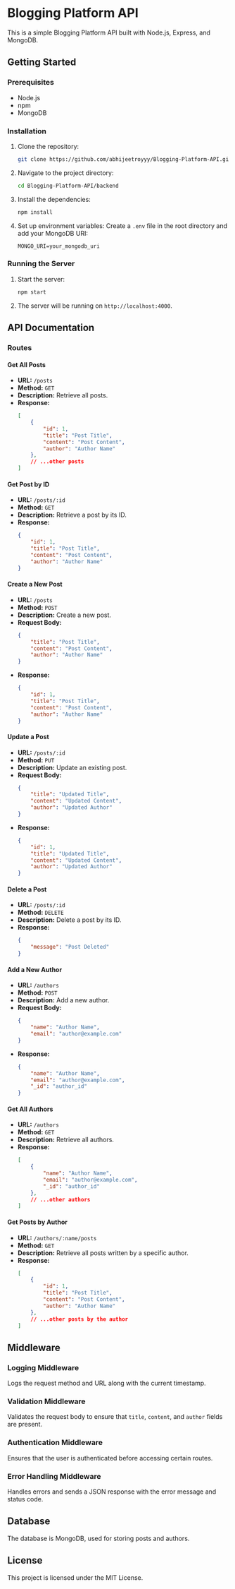 # Blogging Platform API

This is a simple Blogging Platform API built with Node.js, Express, and MongoDB.

## Getting Started

### Prerequisites

- Node.js
- npm
- MongoDB

### Installation

1. Clone the repository:
    ```sh
    git clone https://github.com/abhijeetroyyy/Blogging-Platform-API.git
    ```
2. Navigate to the project directory:
    ```sh
    cd Blogging-Platform-API/backend
    ```
3. Install the dependencies:
    ```sh
    npm install
    ```
4. Set up environment variables:
    Create a `.env` file in the root directory and add your MongoDB URI:
    ```env
    MONGO_URI=your_mongodb_uri
    ```

### Running the Server

1. Start the server:
    ```sh
    npm start
    ```
2. The server will be running on `http://localhost:4000`.

## API Documentation

### Routes

#### Get All Posts

- **URL:** `/posts`
- **Method:** `GET`
- **Description:** Retrieve all posts.
- **Response:**
    ```json
    [
        {
            "id": 1,
            "title": "Post Title",
            "content": "Post Content",
            "author": "Author Name"
        },
        // ...other posts
    ]
    ```

#### Get Post by ID

- **URL:** `/posts/:id`
- **Method:** `GET`
- **Description:** Retrieve a post by its ID.
- **Response:**
    ```json
    {
        "id": 1,
        "title": "Post Title",
        "content": "Post Content",
        "author": "Author Name"
    }
    ```

#### Create a New Post

- **URL:** `/posts`
- **Method:** `POST`
- **Description:** Create a new post.
- **Request Body:**
    ```json
    {
        "title": "Post Title",
        "content": "Post Content",
        "author": "Author Name"
    }
    ```
- **Response:**
    ```json
    {
        "id": 1,
        "title": "Post Title",
        "content": "Post Content",
        "author": "Author Name"
    }
    ```

#### Update a Post

- **URL:** `/posts/:id`
- **Method:** `PUT`
- **Description:** Update an existing post.
- **Request Body:**
    ```json
    {
        "title": "Updated Title",
        "content": "Updated Content",
        "author": "Updated Author"
    }
    ```
- **Response:**
    ```json
    {
        "id": 1,
        "title": "Updated Title",
        "content": "Updated Content",
        "author": "Updated Author"
    }
    ```

#### Delete a Post

- **URL:** `/posts/:id`
- **Method:** `DELETE`
- **Description:** Delete a post by its ID.
- **Response:**
    ```json
    {
        "message": "Post Deleted"
    }
    ```

#### Add a New Author

- **URL:** `/authors`
- **Method:** `POST`
- **Description:** Add a new author.
- **Request Body:**
    ```json
    {
        "name": "Author Name",
        "email": "author@example.com"
    }
    ```
- **Response:**
    ```json
    {
        "name": "Author Name",
        "email": "author@example.com",
        "_id": "author_id"
    }
    ```

#### Get All Authors

- **URL:** `/authors`
- **Method:** `GET`
- **Description:** Retrieve all authors.
- **Response:**
    ```json
    [
        {
            "name": "Author Name",
            "email": "author@example.com",
            "_id": "author_id"
        },
        // ...other authors
    ]
    ```

#### Get Posts by Author

- **URL:** `/authors/:name/posts`
- **Method:** `GET`
- **Description:** Retrieve all posts written by a specific author.
- **Response:**
    ```json
    [
        {
            "id": 1,
            "title": "Post Title",
            "content": "Post Content",
            "author": "Author Name"
        },
        // ...other posts by the author
    ]
    ```

## Middleware

### Logging Middleware

Logs the request method and URL along with the current timestamp.

### Validation Middleware

Validates the request body to ensure that `title`, `content`, and `author` fields are present.

### Authentication Middleware

Ensures that the user is authenticated before accessing certain routes.

### Error Handling Middleware

Handles errors and sends a JSON response with the error message and status code.

## Database

The database is MongoDB, used for storing posts and authors.

## License

This project is licensed under the MIT License.
